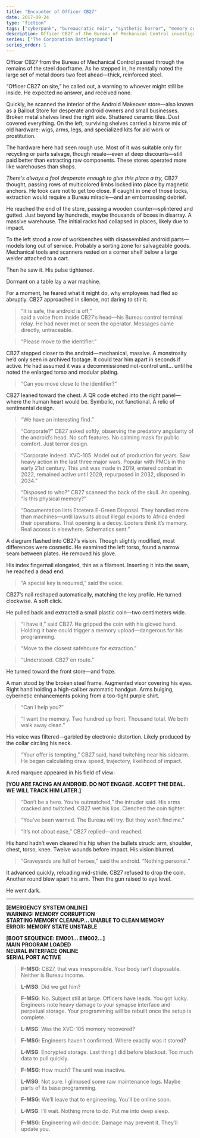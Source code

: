 ```yaml
---
title: "Encounter of Officer CB27"
date: 2017-09-24
type: "fiction"
tags: ["cyberpunk", "bureaucratic noir", "synthetic horror", "memory corruption"]
description: Officer CB27 of the Bureau of Mechanical Control investigates a destroyed Android Makeover store and uncovers a dormant war machine from a bygone conflict. His attempt to secure its memory triggers an ambush, corruption, and a system reboot—his body torn, his programming fractured.
series: ["The Corporation Battleground"]
series_order: 1
---
```


Officer CB27 from the Bureau of Mechanical Control passed through the remains of the steel doorframe. As he stepped in, he mentally noted the large set of metal doors two feet ahead—thick, reinforced steel.

“Officer CB27 on site,” he called out, a warning to whoever might still be inside. He expected no answer, and received none.

Quickly, he scanned the interior of the Android Makeover store—also known as a Bailout Store for desperate android owners and small businesses. Broken metal shelves lined the right side. Shattered ceramic tiles. Dust covered everything. On the left, surviving shelves carried a bizarre mix of old hardware: wigs, arms, legs, and specialized kits for aid work or prostitution.

The hardware here had seen rough use. Most of it was suitable only for recycling or parts salvage, though resale—even at deep discounts—still paid better than extracting raw components. These stores operated more like warehouses than shops.

*There's always a fool desperate enough to give this place a try,* CB27 thought, passing rows of multicolored limbs locked into place by magnetic anchors. He took care not to get too close. If caught in one of those locks, extraction would require a Bureau miracle—and an embarrassing debrief.

He reached the end of the store, passing a wooden counter—splintered and gutted. Just beyond lay hundreds, maybe thousands of boxes in disarray. A massive warehouse. The initial racks had collapsed in places, likely due to impact.

To the left stood a row of workbenches with disassembled android parts—models long out of service. Probably a sorting zone for salvageable goods. Mechanical tools and scanners rested on a corner shelf below a large welder attached to a cart.

Then he saw it. His pulse tightened.

Dormant on a table lay a war machine.

For a moment, he feared what it might do, why employees had fled so abruptly. CB27 approached in silence, not daring to stir it.

> “It is safe, the android is off,”  
said a voice from inside CB27’s head—his Bureau control terminal relay. He had never met or seen the operator. Messages came directly, untraceable.

> “Please move to the identifier.”

CB27 stepped closer to the android—mechanical, massive. A monstrosity he’d only seen in archived footage. It could tear him apart in seconds if active. He had assumed it was a decommissioned riot-control unit... until he noted the enlarged torso and modular plating.

> “Can you move close to the identifier?”

CB27 leaned toward the chest. A QR code etched into the right panel—where the human heart would be. Symbolic, not functional. A relic of sentimental design.

> “We have an interesting find.”

> “Corporate?” CB27 asked softly, observing the predatory angularity of the android’s head. No soft features. No calming mask for public comfort. Just terror design.

> “Corporate indeed. XVC-105. Model out of production for years. Saw heavy action in the last three major wars. Popular with PMCs in the early 21st century. This unit was made in 2019, entered combat in 2022, remained active until 2029, repurposed in 2032, disposed in 2034.”

> “Disposed to who?” CB27 scanned the back of the skull. An opening. “Is this physical memory?”

> “Documentation lists Etcetera E-Green Disposal. They handled more than machines—until lawsuits about illegal exports to Africa ended their operations. That opening is a decoy. Looters think it’s memory. Real access is elsewhere. Schematics sent.”

A diagram flashed into CB27’s vision. Though slightly modified, most differences were cosmetic. He examined the left torso, found a narrow seam between plates. He removed his glove.

His index fingernail elongated, thin as a filament. Inserting it into the seam, he reached a dead end.

> “A special key is required,” said the voice.

CB27’s nail reshaped automatically, matching the key profile. He turned clockwise. A soft click.

He pulled back and extracted a small plastic coin—two centimeters wide.

> “I have it,” said CB27. He gripped the coin with his gloved hand. Holding it bare could trigger a memory upload—dangerous for his programming.

> “Move to the closest safehouse for extraction.”

> “Understood. CB27 en route.”

He turned toward the front store—and froze.

A man stood by the broken steel frame. Augmented visor covering his eyes. Right hand holding a high-caliber automatic handgun. Arms bulging, cybernetic enhancements poking from a too-tight purple shirt.

> “Can I help you?”

> “I want the memory. Two hundred up front. Thousand total. We both walk away clean.”

His voice was filtered—garbled by electronic distortion. Likely produced by the collar circling his neck.

> “Your offer is tempting,” CB27 said, hand twitching near his sidearm. He began calculating draw speed, trajectory, likelihood of impact.

A red marquee appeared in his field of view:

**[YOU ARE FACING AN ANDROID. DO NOT ENGAGE. ACCEPT THE DEAL. WE WILL TRACK HIM LATER.]**

> “Don’t be a hero. You’re outmatched,” the intruder said. His arms cracked and twitched. CB27 wet his lips. Clenched the coin tighter.

> “You’ve been warned. The Bureau will try. But they won’t find me.”

> “It’s not about ease,” CB27 replied—and reached.

His hand hadn’t even cleared his hip when the bullets struck: arm, shoulder, chest, torso, knee. Twelve wounds before impact. His vision blurred.

> “Graveyards are full of heroes,” said the android. “Nothing personal.”

It advanced quickly, reloading mid-stride. CB27 refused to drop the coin. Another round blew apart his arm. Then the gun raised to eye level.

He went dark.

---

**[EMERGENCY SYSTEM ONLINE]**  
**WARNING: MEMORY CORRUPTION**  
**STARTING MEMORY CLEANUP... UNABLE TO CLEAN MEMORY**  
**ERROR: MEMORY STATE UNSTABLE**

**[BOOT SEQUENCE: EM001... EM002...]**  
**MAIN PROGRAM LOADED**  
**NEURAL INTERFACE ONLINE**  
**SERIAL PORT ACTIVE**

> **F-MSG**: CB27, that was irresponsible. Your body isn’t disposable. Neither is Bureau income.

> **L-MSG**: Did we get him?

> **F-MSG**: No. Subject still at large. Officers have leads. You got lucky. Engineers note heavy damage to your synapse interface and perpetual storage. Your programming will be rebuilt once the setup is complete.

> **L-MSG**: Was the XVC-105 memory recovered?

> **F-MSG**: Engineers haven’t confirmed. Where exactly was it stored?

> **L-MSG**: Encrypted storage. Last thing I did before blackout. Too much data to pull quickly.

> **F-MSG**: How much? The unit was inactive.

> **L-MSG**: Not sure. I glimpsed some raw maintenance logs. Maybe parts of its base programming.

> **F-MSG**: We’ll leave that to engineering. You’ll be online soon.

> **L-MSG**: I’ll wait. Nothing more to do. Put me into deep sleep.

> **F-MSG**: Engineering will decide. Damage may prevent it. They’ll update you.

